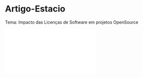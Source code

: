# Artigo-Estacio

Tema: Impacto das Licenças de Software em projetos OpenSource

![PDF do Artigo](index.pdf)